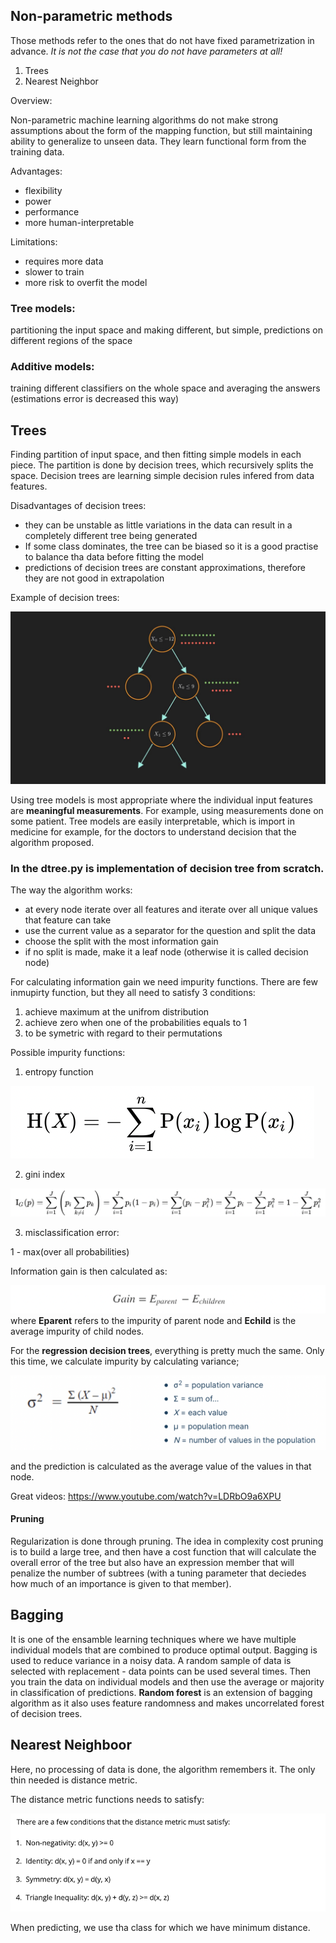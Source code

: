 ## Non-parametric methods

Those methods refer to the ones that do not have fixed parametrization in advance. *It is not the case that you do not have parameters at all!*
1. Trees
2. Nearest Neighbor

Overview:

Non-parametric machine learning algorithms do not make strong assumptions about the form of the mapping function, but still maintaining ability to generalize to unseen data. They learn functional form from the training data. 

Advantages:
- flexibility
- power
- performance 
- more human-interpretable 

Limitations:

- requires more data
- slower to train
- more risk to overfit the model

### Tree models:
partitioning the input space and making different, but simple, predictions on different regions of the space
### Additive models: 
training different classifiers on the whole space and averaging the answers (estimations error is decreased this way)

## Trees
Finding partition of input space, and then fitting simple models in each piece. The partition is done by decision trees, which recursively splits the space. 
Decision trees are learning simple decision rules infered from data features. 

Disadvantages of decision trees:
- they can be unstable as little variations in the data can result in a completely different tree being generated
- If some class dominates, the tree can be biased so it is a good practise to balance tha data before fitting the model
- predictions of decision trees are constant approximations, therefore they are not good in extrapolation 

Example of decision trees:

![alt_txt](https://github.com/Una865/IntroductionToMachineLearning/blob/main/Week13/DecisionTree.png)

Using tree models is most appropriate where the individual input features are **meaningful measurements**. For example, using measurements done on some patient. Tree models are easily interpretable, which is import in medicine for example, for the doctors to understand decision that the algorithm proposed.

### In the dtree.py is implementation of decision tree from scratch.

The way the algorithm works:
- at every node iterate over all features and iterate over all unique values that feature can take 
- use the current value as a separator for the question and split the data
- choose the split with the most information gain
- if no split is made, make it a leaf node (otherwise it is called decision node)

For calculating information gain we need impurity functions. There are few inmupirty function, but they all need to satisfy 3 conditions:
1. achieve maximum at the unifrom distribution
2. achieve zero when one of the probabilities equals to 1
3. to be symetric with regard to their permutations

Possible impurity functions:
1. entropy function 

![alt_text](https://github.com/Una865/IntroductionToMachineLearning/blob/main/Week13/Screenshot%202022-04-11%20at%2023.02.09.png)

2. gini index

![alt_text](https://github.com/Una865/IntroductionToMachineLearning/blob/main/Week13/Screenshot%202022-04-11%20at%2023.05.13.png)

3. misclassification error:

1 - max(over all probabilities)

Information gain is then calculated as:

![alt_text](https://github.com/Una865/IntroductionToMachineLearning/blob/main/Week13/Screenshot%202022-04-11%20at%2023.11.41.png)
where **Eparent** refers to the impurity of parent node and **Echild** is the average impurity of child nodes.

For the **regression decision trees**, everything is pretty much the same. Only this time, we calculate impurity by calculating variance;

![alt_txt](https://github.com/Una865/IntroductionToMachineLearning/blob/main/Week13/Screenshot%202022-04-11%20at%2023.38.59.png)

and the prediction is calculated as the average value of the values in that node.

Great videos: https://www.youtube.com/watch?v=LDRbO9a6XPU

#### Pruning
Regularization is done through pruning. The idea in complexity cost pruning is to build a large tree, and then have a cost function that will calculate the overall error of the tree but also have an expression member that will penalize the number of subtrees (with a tuning parameter that deciedes how much of an importance is given to that member).

## Bagging 
It is one of the ensamble learning techniques where we have multiple individual models that are combined to produce optimal output. Bagging is used to reduce variance in a noisy data. A random sample of data is selected with replacement - data points can be used several times. Then you train the data on individual models and then use the average or majority in classification of predictions. **Random forest** is an extension of bagging algorithm as it also uses feature randomness and makes uncorrelated forest of decision trees.

## Nearest Neighboor 

Here, no processing of data is done, the algorithm remembers it. The only thin needed is distance metric. 

The distance metric functions needs to satisfy:

![alt_txt](https://github.com/Una865/IntroductionToMachineLearning/blob/main/Week13/Conditions.png)

When predicting, we use tha class for which we have minimum distance. 



